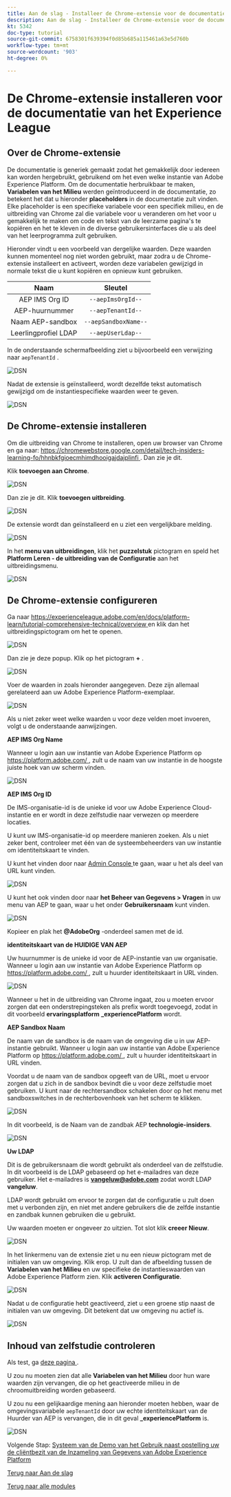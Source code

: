 ```yaml
---
title: Aan de slag - Installeer de Chrome-extensie voor de documentatie van het Experience League
description: Aan de slag - Installeer de Chrome-extensie voor de documentatie van het Experience League
kt: 5342
doc-type: tutorial
source-git-commit: 6758301f639394f0d85b685a115461a63e5d760b
workflow-type: tm+mt
source-wordcount: '903'
ht-degree: 0%

---
```


# De Chrome-extensie installeren voor de documentatie van het Experience League

## Over de Chrome-extensie

De documentatie is generiek gemaakt zodat het gemakkelijk door iedereen kan worden hergebruikt, gebruikend om het even welke instantie van Adobe Experience Platform.
Om de documentatie herbruikbaar te maken, **Variabelen van het Milieu** werden geïntroduceerd in de documentatie, zo betekent het dat u hieronder **placeholders** in de documentatie zult vinden. Elke placeholder is een specifieke variabele voor een specifiek milieu, en de uitbreiding van Chrome zal die variabele voor u veranderen om het voor u gemakkelijk te maken om code en tekst van de leerzame pagina&#39;s te kopiëren en het te kleven in de diverse gebruikersinterfaces die u als deel van het leerprogramma zult gebruiken.

Hieronder vindt u een voorbeeld van dergelijke waarden. Deze waarden kunnen momenteel nog niet worden gebruikt, maar zodra u de Chrome-extensie installeert en activeert, worden deze variabelen gewijzigd in normale tekst die u kunt kopiëren en opnieuw kunt gebruiken.

| Naam | Sleutel |
|:-------------:| :---------------:|
| AEP IMS Org ID | `--aepImsOrgId--` |
| AEP-huurnummer | `--aepTenantId--` |
| Naam AEP-sandbox | `--aepSandboxName--` |
| Leerlingprofiel LDAP | `--aepUserLdap--` |

In de onderstaande schermafbeelding ziet u bijvoorbeeld een verwijzing naar `aepTenantId` .

![ DSN ](./images/mod7before.png)

Nadat de extensie is geïnstalleerd, wordt dezelfde tekst automatisch gewijzigd om de instantiespecifieke waarden weer te geven.

![ DSN ](./images/mod7.png)

## De Chrome-extensie installeren

Om die uitbreiding van Chrome te installeren, open uw browser van Chrome en ga naar: [ https://chromewebstore.google.com/detail/tech-insiders-learning-fo/hhnbkfgioecmhimdhooigajdajplinfi ](https://chromewebstore.google.com/detail/tech-insiders-learning-fo/hhnbkfgioecmhimdhooigajdajplinfi). Dan zie je dit.

Klik **toevoegen aan Chrome**.

![ DSN ](./images/c2.png)

Dan zie je dit. Klik **toevoegen uitbreiding**.

![ DSN ](./images/c3.png)

De extensie wordt dan geïnstalleerd en u ziet een vergelijkbare melding.

![ DSN ](./images/c4.png)

In het **menu van uitbreidingen**, klik het **puzzelstuk** pictogram en speld het **Platform Leren - de uitbreiding van de Configuratie** aan het uitbreidingsmenu.

![ DSN ](./images/c6.png)

## De Chrome-extensie configureren

Ga naar [ https://experienceleague.adobe.com/en/docs/platform-learn/tutorial-comprehensive-technical/overview ](https://experienceleague.adobe.com/en/docs/platform-learn/tutorial-comprehensive-technical/overview) en klik dan het uitbreidingspictogram om het te openen.

![ DSN ](./images/tuthome.png)

Dan zie je deze popup. Klik op het pictogram **+** .

![ DSN ](./images/c7.png)

Voer de waarden in zoals hieronder aangegeven. Deze zijn allemaal gerelateerd aan uw Adobe Experience Platform-exemplaar.

![ DSN ](./images/c8.png)

Als u niet zeker weet welke waarden u voor deze velden moet invoeren, volgt u de onderstaande aanwijzingen.

**AEP IMS Org Name**

Wanneer u login aan uw instantie van Adobe Experience Platform op [ https://platform.adobe.com/ ](https://platform.adobe.com/), zult u de naam van uw instantie in de hoogste juiste hoek van uw scherm vinden.

![ DSN ](./images/aepname.png)

**AEP IMS Org ID**

De IMS-organisatie-id is de unieke id voor uw Adobe Experience Cloud-instantie en er wordt in deze zelfstudie naar verwezen op meerdere locaties.

U kunt uw IMS-organisatie-id op meerdere manieren zoeken. Als u niet zeker bent, controleer met één van de systeembeheerders van uw instantie om identiteitskaart te vinden.

U kunt het vinden door naar [ Admin Console ](https://https://adminconsole.adobe.com/) te gaan, waar u het als deel van URL kunt vinden.

![ DSN ](./images/aepid1.png)

U kunt het ook vinden door naar **het Beheer van Gegevens > Vragen** in uw menu van AEP te gaan, waar u het onder **Gebruikersnaam** kunt vinden.

![ DSN ](./images/aepid2.png)

Kopieer en plak het **@AdobeOrg** -onderdeel samen met de id.

**identiteitskaart van de HUIDIGE VAN AEP**

Uw huurnummer is de unieke id voor de AEP-instantie van uw organisatie. Wanneer u login aan uw instantie van Adobe Experience Platform op [ https://platform.adobe.com/ ](https://platform.adobe.com/), zult u huurder identiteitskaart in URL vinden.

![ DSN ](./images/aeptenantid.png)

Wanneer u het in de uitbreiding van Chrome ingaat, zou u moeten ervoor zorgen dat een onderstrepingsteken als prefix wordt toegevoegd, zodat in dit voorbeeld **ervaringsplatform** **_experiencePlatform** wordt.

**AEP Sandbox Naam**

De naam van de sandbox is de naam van de omgeving die u in uw AEP-instantie gebruikt. Wanneer u login aan uw instantie van Adobe Experience Platform op [ https://platform.adobe.com/ ](https://platform.adobe.com/), zult u huurder identiteitskaart in URL vinden.

Voordat u de naam van de sandbox opgeeft van de URL, moet u ervoor zorgen dat u zich in de sandbox bevindt die u voor deze zelfstudie moet gebruiken. U kunt naar de rechtersandbox schakelen door op het menu met sandboxswitches in de rechterbovenhoek van het scherm te klikken.

![ DSN ](./images/aepsandboxsw.png)

In dit voorbeeld, is de Naam van de zandbak AEP **technologie-insiders**.

![ DSN ](./images/aepsname.png)

**Uw LDAP**

Dit is de gebruikersnaam die wordt gebruikt als onderdeel van de zelfstudie. In dit voorbeeld is de LDAP gebaseerd op het e-mailadres van deze gebruiker. Het e-mailadres is **vangeluw@adobe.com** zodat wordt LDAP **vangeluw**.

LDAP wordt gebruikt om ervoor te zorgen dat de configuratie u zult doen met u verbonden zijn, en niet met andere gebruikers die de zelfde instantie en zandbak kunnen gebruiken die u gebruikt.

Uw waarden moeten er ongeveer zo uitzien.
Tot slot klik **creeer Nieuw**.

![ DSN ](./images/c8a.png)


In het linkermenu van de extensie ziet u nu een nieuw pictogram met de initialen van uw omgeving. Klik erop. U zult dan de afbeelding tussen de **Variabelen van het Milieu** en uw specifieke de instantieswaarden van Adobe Experience Platform zien. Klik **activeren Configuratie**.

![ DSN ](./images/c9.png)

Nadat u de configuratie hebt geactiveerd, ziet u een groene stip naast de initialen van uw omgeving. Dit betekent dat uw omgeving nu actief is.

![ DSN ](./images/c10.png)

## Inhoud van zelfstudie controleren

Als test, ga [ deze pagina ](https://experienceleague.adobe.com/en/docs/platform-learn/tutorial-comprehensive-technical/datadistiller/module51/ex3).

U zou nu moeten zien dat alle **Variabelen van het Milieu** door hun ware waarden zijn vervangen, die op het geactiveerde milieu in de chroomuitbreiding worden gebaseerd.

U zou nu een gelijkaardige mening aan hieronder moeten hebben, waar de omgevingsvariabele `aepTenantId` door uw echte identiteitskaart van de Huurder van AEP is vervangen, die in dit geval **_experiencePlatform** is.

![ DSN ](./images/mod7.png)

Volgende Stap: [ Systeem van de Demo van het Gebruik naast opstelling uw de cliëntbezit van de Inzameling van Gegevens van Adobe Experience Platform ](./ex2.md)

[Terug naar Aan de slag](./getting-started.md)

[Terug naar alle modules](./../../../overview.md)
